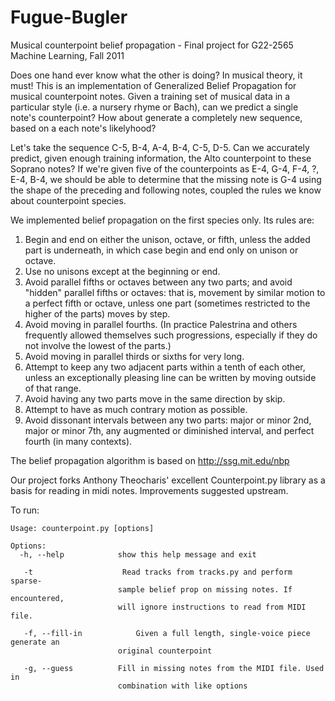 # Fugue-Bugler
Musical counterpoint belief propagation - Final project for G22-2565 Machine Learning, Fall 2011

Does one hand ever know what the other is doing? In musical theory, it must! This is an implementation of
Generalized Belief Propagation for musical counterpoint notes. Given a training set of musical data in a
particular style (i.e. a nursery rhyme or Bach), can we predict a single note's counterpoint? How about 
generate a completely new sequence, based on a each note's likelyhood?

Let's take the sequence C-5, B-4, A-4, B-4, C-5, D-5. Can we accurately predict, given enough training
information, the Alto counterpoint to these Soprano notes? If we're given five of the counterpoints as
E-4, G-4, F-4, ?, E-4, B-4, we should be able to determine that the missing note is G-4 using the shape
of the preceding and following notes, coupled the rules we know about counterpoint species.

We implemented belief propagation on the first species only. Its rules are:
1. Begin and end on either the unison, octave, or fifth, unless the added part is underneath, in which case begin and end only on unison or octave.
2. Use no unisons except at the beginning or end.
3. Avoid parallel fifths or octaves between any two parts; and avoid "hidden" parallel fifths or octaves: that is, movement by similar motion to a perfect fifth or octave, unless one part (sometimes restricted to the higher of the parts) moves by step.
4. Avoid moving in parallel fourths. (In practice Palestrina and others frequently allowed themselves such progressions, especially if they do not involve the lowest of the parts.)
5. Avoid moving in parallel thirds or sixths for very long.
6. Attempt to keep any two adjacent parts within a tenth of each other, unless an exceptionally pleasing line can be written by moving outside of that range.
7. Avoid having any two parts move in the same direction by skip.
8. Attempt to have as much contrary motion as possible.
9. Avoid dissonant intervals between any two parts: major or minor 2nd, major or minor 7th, any augmented or diminished interval, and perfect fourth (in many contexts).

The belief propagation algorithm is based on http://ssg.mit.edu/nbp

Our project forks Anthony Theocharis' excellent Counterpoint.py library as a basis for reading in midi notes.
Improvements suggested upstream.

To run:

    Usage: counterpoint.py [options]
    
    Options:
      -h, --help            show this help message and exit
     
       -t                    Read tracks from tracks.py and perform sparse-
     						sample belief prop on missing notes. If encountered,
     						will ignore instructions to read from MIDI file.
     
       -f, --fill-in			Given a full length, single-voice piece generate an
     						original counterpoint
     
       -g, --guess			Fill in missing notes from the MIDI file. Used in
     						combination with like options
